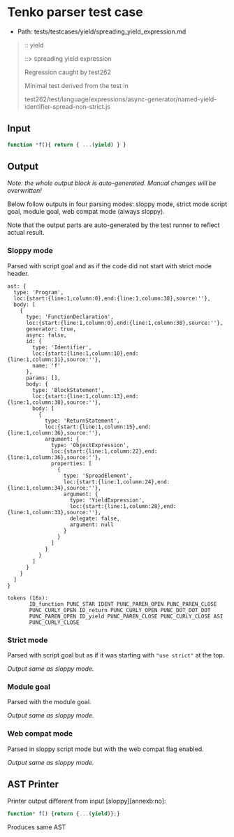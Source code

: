 # Tenko parser test case

- Path: tests/testcases/yield/spreading_yield_expression.md

> :: yield
>
> ::> spreading yield expression
>
> Regression caught by test262
>
> Minimal test derived from the test in
>
> test262/test/language/expressions/async-generator/named-yield-identifier-spread-non-strict.js

## Input

`````js
function *f(){ return { ...(yield) } }
`````

## Output

_Note: the whole output block is auto-generated. Manual changes will be overwritten!_

Below follow outputs in four parsing modes: sloppy mode, strict mode script goal, module goal, web compat mode (always sloppy).

Note that the output parts are auto-generated by the test runner to reflect actual result.

### Sloppy mode

Parsed with script goal and as if the code did not start with strict mode header.

`````
ast: {
  type: 'Program',
  loc:{start:{line:1,column:0},end:{line:1,column:38},source:''},
  body: [
    {
      type: 'FunctionDeclaration',
      loc:{start:{line:1,column:0},end:{line:1,column:38},source:''},
      generator: true,
      async: false,
      id: {
        type: 'Identifier',
        loc:{start:{line:1,column:10},end:{line:1,column:11},source:''},
        name: 'f'
      },
      params: [],
      body: {
        type: 'BlockStatement',
        loc:{start:{line:1,column:13},end:{line:1,column:38},source:''},
        body: [
          {
            type: 'ReturnStatement',
            loc:{start:{line:1,column:15},end:{line:1,column:36},source:''},
            argument: {
              type: 'ObjectExpression',
              loc:{start:{line:1,column:22},end:{line:1,column:36},source:''},
              properties: [
                {
                  type: 'SpreadElement',
                  loc:{start:{line:1,column:24},end:{line:1,column:34},source:''},
                  argument: {
                    type: 'YieldExpression',
                    loc:{start:{line:1,column:28},end:{line:1,column:33},source:''},
                    delegate: false,
                    argument: null
                  }
                }
              ]
            }
          }
        ]
      }
    }
  ]
}

tokens (16x):
       ID_function PUNC_STAR IDENT PUNC_PAREN_OPEN PUNC_PAREN_CLOSE
       PUNC_CURLY_OPEN ID_return PUNC_CURLY_OPEN PUNC_DOT_DOT_DOT
       PUNC_PAREN_OPEN ID_yield PUNC_PAREN_CLOSE PUNC_CURLY_CLOSE ASI
       PUNC_CURLY_CLOSE
`````

### Strict mode

Parsed with script goal but as if it was starting with `"use strict"` at the top.

_Output same as sloppy mode._

### Module goal

Parsed with the module goal.

_Output same as sloppy mode._

### Web compat mode

Parsed in sloppy script mode but with the web compat flag enabled.

_Output same as sloppy mode._

## AST Printer

Printer output different from input [sloppy][annexb:no]:

````js
function* f() {return {...(yield)};}
````

Produces same AST
